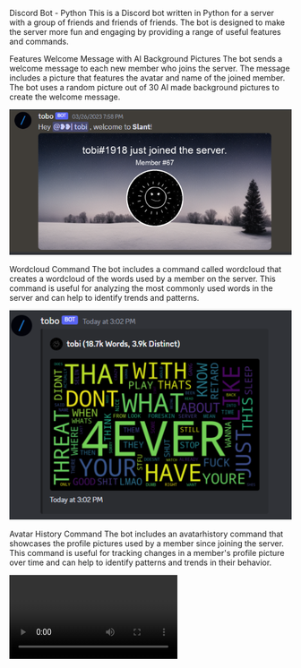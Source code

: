 Discord Bot - Python
This is a Discord bot written in Python for a server with a group of friends and friends of friends. The bot is designed to make the server more fun and engaging by providing a range of useful features and commands.

Features
Welcome Message with AI Background Pictures
The bot sends a welcome message to each new member who joins the server. The message includes a picture that features the avatar and name of the joined member. The bot uses a random picture out of 30 AI made background pictures to create the welcome message.

![Welcome Message example](./README/0_welcome.PNG)

Wordcloud Command
The bot includes a command called wordcloud that creates a wordcloud of the words used by a member on the server. This command is useful for analyzing the most commonly used words in the server and can help to identify trends and patterns.

![Wordcloud example](./README/1_word_cloud.PNG)

Avatar History Command
The bot includes an avatarhistory command that showcases the profile pictures used by a member since joining the server. This command is useful for tracking changes in a member's profile picture over time and can help to identify patterns and trends in their behavior.

![Avatar history example](./README/3_avatar_history.mp4)

